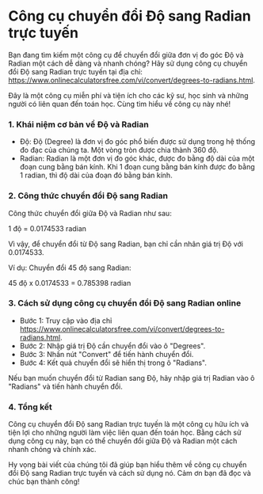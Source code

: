 Công cụ chuyển đổi Độ sang Radian trực tuyến
============================================

Bạn đang tìm kiếm một công cụ để chuyển đổi giữa đơn vị đo góc Độ và Radian một cách dễ dàng và nhanh chóng? Hãy sử dụng công cụ chuyển đổi Độ sang Radian trực tuyến tại địa chỉ: <https://www.onlinecalculatorsfree.com/vi/convert/degrees-to-radians.html>.

Đây là một công cụ miễn phí và tiện ích cho các kỹ sư, học sinh và những người có liên quan đến toán học. Cùng tìm hiểu về công cụ này nhé!

### 1. Khái niệm cơ bản về Độ và Radian

- Độ: Độ (Degree) là đơn vị đo góc phổ biến được sử dụng trong hệ thống đo đạc của chúng ta. Một vòng tròn được chia thành 360 độ.
- Radian: Radian là một đơn vị đo góc khác, được đo bằng độ dài của một đoạn cung bằng bán kính. Khi 1 đoạn cung bằng bán kính được đo bằng 1 radian, thì độ dài của đoạn đó bằng bán kính.

### 2. Công thức chuyển đổi Độ sang Radian

Công thức chuyển đổi giữa Độ và Radian như sau:

1 độ = 0.0174533 radian

Vì vậy, để chuyển đổi từ Độ sang Radian, bạn chỉ cần nhân giá trị Độ với 0.0174533.

Ví dụ: Chuyển đổi 45 độ sang Radian:

45 độ x 0.0174533 = 0.785398 radian

### 3. Cách sử dụng công cụ chuyển đổi Độ sang Radian online

- Bước 1: Truy cập vào địa chỉ <https://www.onlinecalculatorsfree.com/vi/convert/degrees-to-radians.html>.
- Bước 2: Nhập giá trị Độ cần chuyển đổi vào ô "Degrees".
- Bước 3: Nhấn nút "Convert" để tiến hành chuyển đổi.
- Bước 4: Kết quả chuyển đổi sẽ hiển thị trong ô "Radians".

Nếu bạn muốn chuyển đổi từ Radian sang Độ, hãy nhập giá trị Radian vào ô "Radians" và tiến hành chuyển đổi.

### 4. Tổng kết

Công cụ chuyển đổi Độ sang Radian trực tuyến là một công cụ hữu ích và tiện lợi cho những người làm việc liên quan đến toán học. Bằng cách sử dụng công cụ này, bạn có thể chuyển đổi giữa Độ và Radian một cách nhanh chóng và chính xác.

Hy vọng bài viết của chúng tôi đã giúp bạn hiểu thêm về công cụ chuyển đổi Độ sang Radian trực tuyến và cách sử dụng nó. Cảm ơn bạn đã đọc và chúc bạn thành công!